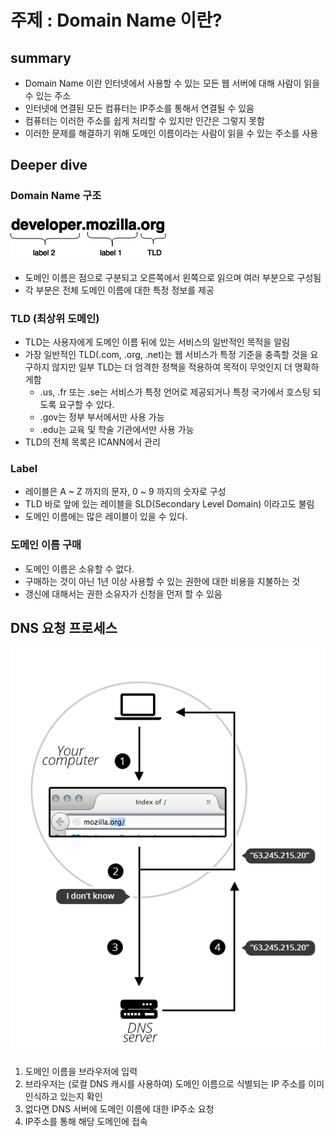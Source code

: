 # 주제 : Domain Name 이란?

## summary

- Domain Name 이란 인터넷에서 사용할 수 있는 모든 웹 서버에 대해 사람이 읽을 수 있는 주소
- 인터넷에 연결된 모든 컴퓨터는 IP주소를 통해서 연결될 수 있음
- 컴퓨터는 이러한 주소를 쉽게 처리할 수 있지만 인간은 그렇지 못함
- 이러한 문제를 해결하기 위해 도메인 이름이라는 사람이 읽을 수 있는 주소를 사용

## Deeper dive

### Domain Name 구조

<img src="./What_is_a_Domain_Name/structure.png" />

- 도메인 이름은 점으로 구분되고 오른쪽에서 왼쪽으로 읽으며 여러 부분으로 구성됨
- 각 부분은 전체 도메인 이름에 대한 특정 정보를 제공

### TLD (최상위 도메인)

- TLD는 사용자에게 도메인 이름 뒤에 있는 서비스의 일반적인 목적을 알림
- 가장 일반적인 TLD(.com, .org, .net)는 웹 서비스가 특정 기준을 충족할 것을 요구하지 않지만 일부 TLD는 더 엄격한 정책을 적용하여 목적이 무엇인지 더 명확하게함
  - .us, .fr 또는 .se는 서비스가 특정 언어로 제공되거나 특정 국가에서 호스팅 되도록 요구할 수 있다.
  - .gov는 정부 부서에서만 사용 가능
  - .edu는 교육 및 학술 기관에서만 사용 가능
- TLD의 전체 목록은 ICANN에서 관리

### Label

- 레이블은 A ~ Z 까지의 문자, 0 ~ 9 까지의 숫자로 구성
- TLD 바로 앞에 있는 레이블을 SLD(Secondary Level Domain) 이라고도 불림
- 도메인 이름에는 많은 레이블이 있을 수 있다.

### 도메인 이름 구매

- 도메인 이름은 소유할 수 없다.
- 구매하는 것이 아닌 1년 이상 사용할 수 있는 권한에 대한 비용을 지불하는 것
- 갱신에 대해서는 권한 소유자가 신청을 먼저 할 수 있음

## DNS 요청 프로세스

<img src="./What_is_a_Domain_Name/2014-10-dns-request2.png" />

1. 도메인 이름을 브라우저에 입력
2. 브라우저는 (로컬 DNS 캐시를 사용하여) 도메인 이름으로 식별되는 IP 주소를 이미 인식하고 있는지 확인
3. 없다면 DNS 서버에 도메인 이름에 대한 IP주소 요청
4. IP주소를 통해 해당 도메인에 접속
